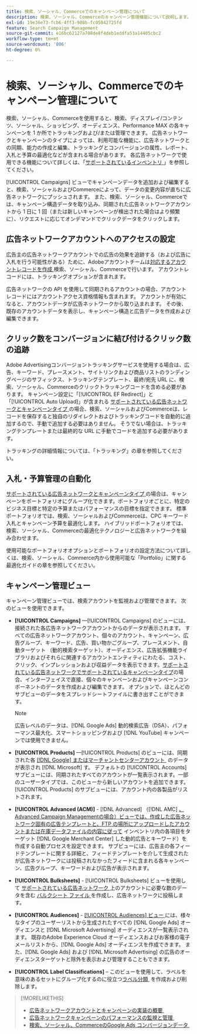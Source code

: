 ```yaml
---
title: 検索、ソーシャル、Commerceでのキャンペーン管理について
description: 検索、ソーシャル、Commerceのキャンペーン管理機能について説明します。
exl-id: 19e36e73-fcb6-4ff3-980b-fc05042725fd
feature: Search Campaign Management
source-git-commit: e16bc62127a708de8f4deb1eddfa53a14405cbc2
workflow-type: tm+mt
source-wordcount: '806'
ht-degree: 0%

---
```


# 検索、ソーシャル、Commerceでのキャンペーン管理について

検索、ソーシャル、Commerceを使用すると、検索、ディスプレイ/コンテンツ、ソーシャル、ショッピング、オーディエンス、Performance MAX の各キャンペーンを 1 か所でトラッキングおよび/または管理できます。 広告ネットワークとキャンペーンのタイプによっては、利用可能な機能に、広告ネットワークとの同期、能力の作成と編集、トラッキングとコンバージョンの属性、レポート、入札と予算の最適化などが含まれる場合があります。 各広告ネットワークで使用できる機能について詳しくは、「[&#x200B; サポートされているインベントリ &#x200B;](/help/search-social-commerce/introduction/supported-inventory.md)」を参照してください。

[!UICONTROL Campaigns] ビューでキャンペーンデータを追加および編集すると、検索、ソーシャルおよびCommerceによって、データの変更内容が直ちに広告ネットワークにプッシュされます。 また、検索、ソーシャル、Commerceでは、キャンペーン構造データを取り込み、同期された広告ネットワークアカウントから 1 日に 1 回（または新しいキャンペーンが検出された場合はより頻繁に）、リクエストに応じてオンデマンドでクリックデータをクリックします。

## 広告ネットワークアカウントへのアクセスの設定

広告主の広告ネットワークアカウントでの広告の効果を追跡する（および広告に入札を行う可能性がある）ために、Adobeアカウントチームは [&#x200B; 対応するアカウントレコードを作成 &#x200B;](/help/search-social-commerce/campaign-management/accounts/ad-network-account-manage.md) 検索、ソーシャル、Commerceで行います。 アカウントレコードには、トラッキングオプションが含まれます。

広告ネットワークの API を使用して同期されるアカウントの場合、アカウントレコードにはアカウントアクセス資格情報も含まれます。 アカウントが有効になると、アカウントデータが広告ネットワークから取り込まれます。 その後、既存のアカウントデータを表示し、キャンペーン構造と広告データを作成および編集できます。

## クリック数をコンバージョンに結び付けるクリック数の追跡

Adobe Advertisingコンバージョントラッキングサービスを使用する場合は、広告、キーワード、プレースメント、サイトリンクおよび商品リストのランディングページのサフィックス、トラッキングテンプレート、最終/宛先 URL に、検索、ソーシャル、Commerceのクリックトラッキングコードを含める必要があります。 キャンペーン設定に「[!UICONTROL EF Redirect]」と「[!UICONTROL Auto Upload]」が含まれる [&#x200B; サポートされている広告ネットワークとキャンペーンタイプ &#x200B;](/help/search-social-commerce/introduction/supported-inventory.md) の場合、検索、ソーシャルおよびCommerceは、レコードを保存すると独自のリダイレクトおよびトラッキングコードを自動的に追加するので、手動で追加する必要はありません。 そうでない場合は、トラッキングテンプレートまたは最終的な URL に手動でコードを追加する必要があります。

トラッキングの詳細情報については、「トラッキング」の章を参照してください。

## 入札・予算管理の自動化

[&#x200B; サポートされている広告ネットワークとキャンペーンタイプ &#x200B;](/help/search-social-commerce/introduction/supported-inventory.md) の場合は、キャンペーンをポートフォリオにグループ化できます。ポートフォリオごとに、特定のビジネス目標と特定の予算またはパフォーマンスの目標を指定できます。 標準ポートフォリオでは、検索、ソーシャルおよびCommerceは、CPC キーワード入札とキャンペーン予算を最適化します。 ハイブリッドポートフォリオでは、検索、ソーシャル、Commerceの最適化テクノロジーと広告ネットワークを組み合わせます。

使用可能なポートフォリオオプションとポートフォリオの設定方法について詳しくは、検索、ソーシャル、Commerce内から使用可能な「Portfolio」に関する最適化ガイドの章を参照してください。<!-- verify convention for referencing Optimization Guide here -->

## キャンペーン管理ビュー

キャンペーン管理ビューでは、検索アカウントを監視および管理できます。 次のビューを使用できます。

* **[!UICONTROL Campaigns]** —[!UICONTROL Campaigns] のビューには、接続された各広告ネットワークアカウントからのデータが表示されます。 すべての広告ネットワークアカウント、個々のアカウント、キャンペーン、広告グループ、キーワード、広告、買い物かごグループ、プレースメント、自動ターゲット （動的検索ターゲット）、オーディエンス、広告拡張機能ライブラリおよびそれらに関連するアカウントエンティティにわたる、コスト、クリック、インプレッションおよび収益データを表示できます。 [&#x200B; サポートされている広告ネットワークでサポートされているキャンペーンタイプ &#x200B;](/help/search-social-commerce/introduction/supported-inventory.md) の場合、インターフェイスで直接、個々のキャンペーンおよびキャンペーンコンポーネントのデータを作成および編集できます。 オプションで、ほとんどのサブビューのデータをスプレッドシートファイルに書き出すことができます。

  >[!NOTE]
  >
  >広告レベルのデータは、[!DNL Google Ads] 動的検索広告（DSA）、パフォーマンス最大化、スマートショッピングおよび [!DNL YouTube] キャンペーンでは使用できません。

* **[!UICONTROL Products]** —[!UICONTROL Products] のビューには、同期された各 [[!DNL Google]  またはマーチャントセンターアカウント &#x200B;](/help/search-social-commerce/campaign-management/accounts/merchant-account-manage.md) のデータが表示され  [!DNL Microsoft]  す。 デフォルトの [!UICONTROL Accounts] サブビューには、同期されたすべてのアカウントが一覧表示されます。一部のユーザータイプでは、このビューから新しいアカウントを追加できます。 [!UICONTROL Products] のサブビューには、アカウント内の各製品がリストされます。

* **[!UICONTROL Advanced (ACM)]** - [!DNL Advanced] （[!DNL AMC] [、Advanced Campaign Managementの場合）ビューでは、作成した広告ネットワーク固有の広告テンプレートと、FTP の場所にアップロードしたアカウントまたは在庫データファイルの内容に従って &#x200B;](/help/search-social-commerce/campaign-management/inventory-feeds/inventory-feeds-about.md) インベントリ内の各項目をターゲット [!DNL Google Merchant Center] した動的広告とキーワード）を作成する自動プロセスを設定できます。 サブビューには、広告主の各フィードテンプレートに関する詳細と、フィードテンプレートを介して生成されたが広告ネットワークには投稿されなかったフィードに含まれる各キャンペーン、広告グループ、キーワードおよび広告が表示されます。

* **[!UICONTROL Bulksheets]** - [!UICONTROL Bulksheets] ビューを使用して [&#x200B; サポートされている広告ネットワーク &#x200B;](/help/search-social-commerce/campaign-management/bulksheets/bulksheet-about.md) 上のアカウントに必要な数のデータを含む [&#x200B; バルクシート ファイル &#x200B;](/help/search-social-commerce/introduction/supported-inventory.md) を作成し、広告ネットワークに投稿します。

* **[!UICONTROL Audiences]** - [[!UICONTROL Audiences] ビュー &#x200B;](/help/search-social-commerce/campaign-management/campaigns/audience-about.md) には、様々なタイプのユーザーリストから生成されたすべての [!DNL Google Ads] オーディエンスと [!DNL Microsoft Advertising] オーディエンスが一覧表示されます。 既存のAdobe Experience Cloud オーディエンスおよびお客様の電子メールリストから、[!DNL Google Ads] オーディエンスを作成できます。 また、[!DNL Google Ads] および [!DNL Microsoft Advertising] の広告のオーディエンスターゲットと除外を表示および管理することもできます。

* **[!UICONTROL Label Classifications]** – このビューを使用して、ラベルを意味のあるセットにグループ化するのに役立つ [&#x200B; ラベル分類 &#x200B;](/help/search-social-commerce/campaign-management/label-classifications/classification-about.md) を作成および削除します。

>[!MORELIKETHIS]
>
>* [&#x200B; 広告ネットワークアカウントとキャンペーンの実装の概要 &#x200B;](campaign-implemention-overview.md)
>* [&#x200B; 広告ネットワークキャンペーンのパフォーマンスの監視と管理 &#x200B;](monitor-performance-campaigns.md)
>* [&#x200B; 検索、ソーシャル、CommerceのGoogle Ads コンバージョンデータ &#x200B;](google-conversion-data.md)
